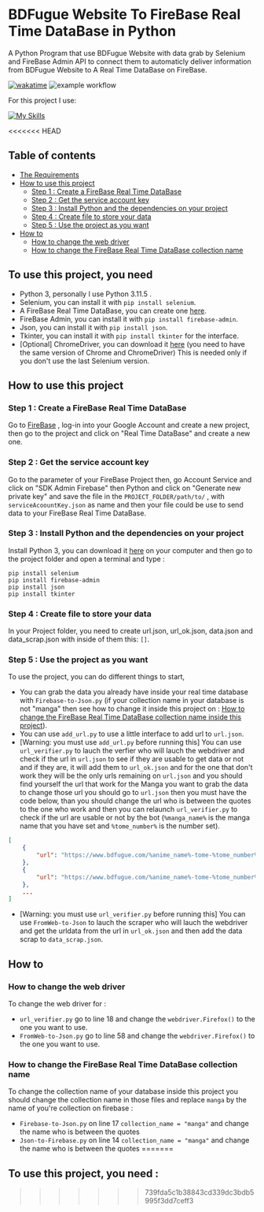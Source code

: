 # BDFugue Website To FireBase Real Time DataBase in Python

A Python Program that use BDFugue Website with data grab by Selenium and FireBase Admin API to connect them to automaticly deliver information from BDFugue Website to A Real Time DataBase on FireBase.

[![wakatime](https://wakatime.com/badge/user/c21fbe25-694d-4415-9541-9ff274316f89/project/c7b2069b-7921-4fca-bc51-f16d5a01cc9c.svg)](https://wakatime.com/badge/user/c21fbe25-694d-4415-9541-9ff274316f89/project/c7b2069b-7921-4fca-bc51-f16d5a01cc9c)
![example workflow](https://github.com/CreeperFarm/BDFugueWebsiteToFireBase-Python/actions/workflows/<WORKFLOW_FILE>/badge.svg)

 For this project I use:

[![My Skills](https://skillicons.dev/icons?i=python,selenium,github,vscode)](https://skillicons.dev)

<<<<<<< HEAD
## Table of contents

* [The Requirements](#to-use-this-project-you-need)
* [How to use this project](#how-to-use-this-project)
  * [Step 1 : Create a FireBase Real Time DataBase](#step-1--create-a-firebase-real-time-database)
  * [Step 2 : Get the service account key](#step-2--get-the-service-account-key)
  * [Step 3 : Install Python and the dependencies on your project](#step-3--install-python-and-the-dependencies-on-your-project)
  * [Step 4 : Create file to store your data](#step-4--create-file-to-store-your-data)
  * [Step 5 : Use the project as you want](#step-5--use-the-project-as-you-want)
* [How to](#how-to)
  * [How to change the web driver](#how-to-change-the-web-driver)
  * [How to change the FireBase Real Time DataBase collection name](#how-to-change-the-firebase-real-time-database-collection-name)

## To use this project, you need

* Python 3, personally I use Python 3.11.5 .
* Selenium, you can install it with `pip install selenium`.
* A FireBase Real Time DataBase, you can create one [here](https://firebase.google.com/).
* FireBase Admin, you can install it with `pip install firebase-admin`.
* Json, you can install it with `pip install json`.
* Tkinter, you can install it with `pip install tkinter` for the interface.
* [Optional] ChromeDriver, you can download it [here](https://chromedriver.chromium.org/downloads) (you need to have the same version of Chrome and ChromeDriver) This is needed only if you don't use the last Selenium version.

## How to use this project

### Step 1 : Create a FireBase Real Time DataBase

Go to [FireBase](https://firebase.google.com/) , log-in into your Google Account and create a new project, then go to the project and click on "Real Time DataBase" and create a new one.

### Step 2 : Get the service account key

Go to the parameter of your FireBase Project then, go Account Service and click on "SDK Admin Firebase" then Python and click on "Generate new private key" and save the file in the `PROJECT_FOLDER/path/to/` , with `serviceAcoountKey.json` as name and then your file could be use to send data to your FireBase Real Time DataBase.

### Step 3 : Install Python and the dependencies on your project

Install Python 3, you can download it [here](https://www.python.org/downloads/) on your computer and then go to the project folder and open a terminal and type :

```pip
pip install selenium
pip install firebase-admin
pip install json
pip install tkinter
```

### Step 4 : Create file to store your data

In your Project folder, you need to create url.json, url_ok.json, data.json and data_scrap.json with inside of them this: ```[]```.

### Step 5 : Use the project as you want

To use the project, you can do different things to start,

* You can grab the data you already have inside your real time database with `Firebase-to-Json.py` (if your collection name in your database is not "manga" then see how to change it inside this project on : [How to change the FireBase Real Time DataBase collection name inside this project](#how-to-change-the-firebase-real-time-database-collection-name)).
* You can use `add_url.py` to use a little interface to add url to `url.json`.
* [Warning: you must use `add_url.py` before running this] You can use `url_verifier.py` to lauch the verfier who will lauch the webdriver and check if the url in `url.json` to see if they are usable to get data or not and if they are, it will add them to `url_ok.json` and for the one that don't work they will be the only urls remaining on `url.json` and you should find yourself the url that work for the Manga you want to grab the data to change those url you should go to `url.json` then you must have the code below, than you should change the url who is between the quotes to the one who work  and then you can relaunch `url_verifier.py` to check if the url are usable or not by the bot (`%manga_name%` is the manga name that you have set and `%tome_number%` is the number set).

```json
[
    {
        "url": "https://www.bdfugue.com/%anime_name%-tome-%tome_number%"
    },
    {
        "url": "https://www.bdfugue.com/%anime_name%-tome-%tome_number%"
    },
    ...
]
```

* [Warning: you must use `url_verifier.py` before running this] You can use `FromWeb-to-Json` to lauch the scraper who will lauch the webdriver and get the urldata from the url in `url_ok.json` and then add the data scrap to `data_scrap.json`.

## How to

### How to change the web driver

To change the web driver for :

* `url_verifier.py` go to line 18 and change the `webdriver.Firefox()` to the one you want to use.
* `FromWeb-to-Json.py` go to line 58 and change the `webdriver.Firefox()` to the one you want to use.

### How to change the FireBase Real Time DataBase collection name

To change the collection name of your database inside this project you should change the collection name in those files and replace `manga` by the name of you're collection on firebase :

* `Firebase-to-Json.py` on line 17 ```collection_name = "manga"``` and change the name who is between the quotes
* `Json-to-Firebase.py` on line 14  ```collection_name = "manga"``` and change the name who is between the quotes
=======
## To use this project, you need :
>>>>>>> 739fda5c1b38843cd339dc3bdb5995f3dd7ceff3
